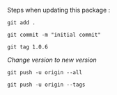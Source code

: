 Steps when updating this package  :

`git add .`

`git commit -m "initial commit"`

`git tag 1.0.6`

_Change version to new version_

`git push -u origin --all`

`git push -u origin --tags`
